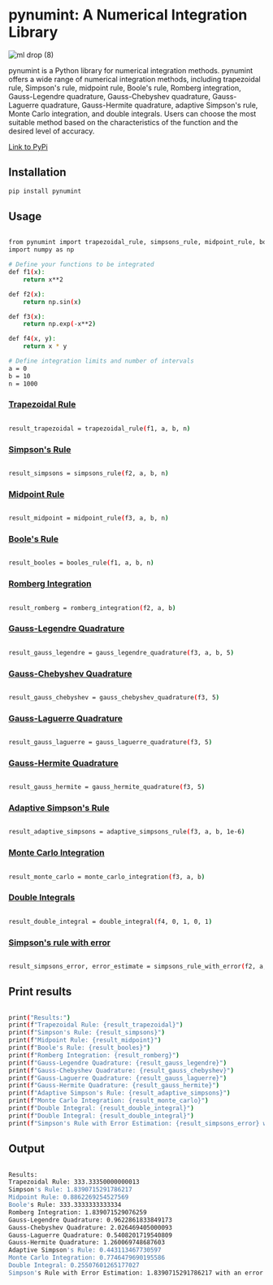 # pynumint: A Numerical Integration Library

![ml drop (8)](https://github.com/ArjunJagdale/pynumint/assets/142811259/2df4be2a-c0d6-42fd-affc-c439afc519cb)

pynumint is a Python library for numerical integration methods.
pynumint offers a wide range of numerical integration methods, including trapezoidal rule, Simpson's rule, midpoint rule, Boole's rule, Romberg integration, Gauss-Legendre quadrature, Gauss-Chebyshev quadrature, Gauss-Laguerre quadrature, Gauss-Hermite quadrature, adaptive Simpson's rule, Monte Carlo integration, and double integrals. Users can choose the most suitable method based on the characteristics of the function and the desired level of accuracy.

[Link to PyPi](https://pypi.org/project/pynumint/)

## Installation

```bash
pip install pynumint

```

## Usage
```bash

from pynumint import trapezoidal_rule, simpsons_rule, midpoint_rule, booles_rule, romberg_integration, gauss_legendre_quadrature, gauss_chebyshev_quadrature, gauss_laguerre_quadrature, gauss_hermite_quadrature, adaptive_simpsons_rule, monte_carlo_integration, double_integral, simpsons_rule_with_error
import numpy as np

# Define your functions to be integrated
def f1(x):
    return x**2

def f2(x):
    return np.sin(x)

def f3(x):
    return np.exp(-x**2)

def f4(x, y):
    return x * y

# Define integration limits and number of intervals
a = 0
b = 10
n = 1000

```
### [Trapezoidal Rule](https://en.wikipedia.org/wiki/Trapezoidal_rule)
```bash

result_trapezoidal = trapezoidal_rule(f1, a, b, n)

```
### [Simpson's Rule](https://en.wikipedia.org/wiki/Simpson%27s_rule)
```bash

result_simpsons = simpsons_rule(f2, a, b, n)

```
### [Midpoint Rule](https://en.wikipedia.org/wiki/Riemann_sum)
```bash

result_midpoint = midpoint_rule(f3, a, b, n)

```
### [Boole's Rule](https://en.wikipedia.org/wiki/Boole%27s_rule)
```bash

result_booles = booles_rule(f1, a, b, n)

```
### [Romberg Integration](https://en.wikipedia.org/wiki/Romberg%27s_method)
```bash

result_romberg = romberg_integration(f2, a, b)

```
### [Gauss-Legendre Quadrature](https://en.wikipedia.org/wiki/Gauss%E2%80%93Legendre_quadrature)
```bash

result_gauss_legendre = gauss_legendre_quadrature(f3, a, b, 5)

```
### [Gauss-Chebyshev Quadrature](https://en.wikipedia.org/wiki/Chebyshev%E2%80%93Gauss_quadrature)
```bash

result_gauss_chebyshev = gauss_chebyshev_quadrature(f3, 5)

```
### [Gauss-Laguerre Quadrature](https://en.wikipedia.org/wiki/Gauss%E2%80%93Laguerre_quadrature)
```bash

result_gauss_laguerre = gauss_laguerre_quadrature(f3, 5)

```
### [Gauss-Hermite Quadrature](https://en.wikipedia.org/wiki/Gauss%E2%80%93Hermite_quadrature)
```bash

result_gauss_hermite = gauss_hermite_quadrature(f3, 5)

```
### [Adaptive Simpson's Rule](https://en.wikipedia.org/wiki/Adaptive_Simpson%27s_method)
```bash

result_adaptive_simpsons = adaptive_simpsons_rule(f3, a, b, 1e-6)

```
### [Monte Carlo Integration](https://en.wikipedia.org/wiki/Monte_Carlo_integration)
```bash

result_monte_carlo = monte_carlo_integration(f3, a, b)

```
### [Double Integrals](https://en.wikipedia.org/wiki/Multiple_integral)
```bash

result_double_integral = double_integral(f4, 0, 1, 0, 1)

```

### [Simpson's rule with error](https://en.wikipedia.org/wiki/Simpson%27s_rule)
```bash

result_simpsons_error, error_estimate = simpsons_rule_with_error(f2, a, b, n)

```

## Print results
```bash

print("Results:")
print(f"Trapezoidal Rule: {result_trapezoidal}")
print(f"Simpson's Rule: {result_simpsons}")
print(f"Midpoint Rule: {result_midpoint}")
print(f"Boole's Rule: {result_booles}")
print(f"Romberg Integration: {result_romberg}")
print(f"Gauss-Legendre Quadrature: {result_gauss_legendre}")
print(f"Gauss-Chebyshev Quadrature: {result_gauss_chebyshev}")
print(f"Gauss-Laguerre Quadrature: {result_gauss_laguerre}")
print(f"Gauss-Hermite Quadrature: {result_gauss_hermite}")
print(f"Adaptive Simpson's Rule: {result_adaptive_simpsons}")
print(f"Monte Carlo Integration: {result_monte_carlo}")
print(f"Double Integral: {result_double_integral}")
print(f"Double Integral: {result_double_integral}")
print(f"Simpson's Rule with Error Estimation: {result_simpsons_error} with an error estimate of {error_estimate}")

```

## Output
```bash 

Results:
Trapezoidal Rule: 333.33350000000013
Simpson's Rule: 1.8390715291786217
Midpoint Rule: 0.8862269254527569
Boole's Rule: 333.3333333333334
Romberg Integration: 1.839071529076259
Gauss-Legendre Quadrature: 0.9622861833849173
Gauss-Chebyshev Quadrature: 2.026469405000093
Gauss-Laguerre Quadrature: 0.5408201719540809
Gauss-Hermite Quadrature: 1.260069748687603
Adaptive Simpson's Rule: 0.443113467730597
Monte Carlo Integration: 0.7746479690195586
Double Integral: 0.25507601265177027
Simpson's Rule with Error Estimation: 1.8390715291786217 with an error estimate of 5.555553794065748e-06

```

